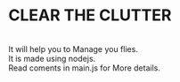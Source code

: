 # CLEAR THE CLUTTER
<br>
It will help you to Manage you flies.
<br>
It is made using nodejs.
<br>
Read coments in main.js  for More details.
